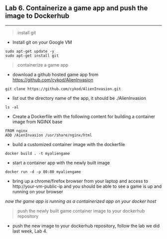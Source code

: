 ## Lab 6. Containerize a game app and push the image to Dockerhub
____
> install git

* Install git on your Google VM
```
sudo apt-get update -y
sudo apt-get install git 
```

> containerize a game app  
* download a github hosted game app from https://github.com/cykod/AlienInvasion
```
git clone https://github.com/cykod/AlienInvasion.git
```
* list out the directory name of the app, it should be ./AlienInvasion
```
ls -al
```
* Create a Dockerfile with the following content for building a container image from NGINX base

```
FROM nginx
ADD /AienInvasion /usr/share/nginx/html
```
* build a customized container image with the dockerfile
```
docker build . -t myaliengame
```
* start a container app with the newly built image
```
docker run -d -p 80:80 myaliengame
```
* bring up a chrome/firefox browser from your laptop and access to http://your-vm-public-ip and you should be able to see a game is up and running on your browser

_now the game app is running as a containerized app on your docker host_

> push the newly built game container image to your dockerhub repository

* push the new image to your dockerhub repository, follow the lab we did last week, Lab 4.  
